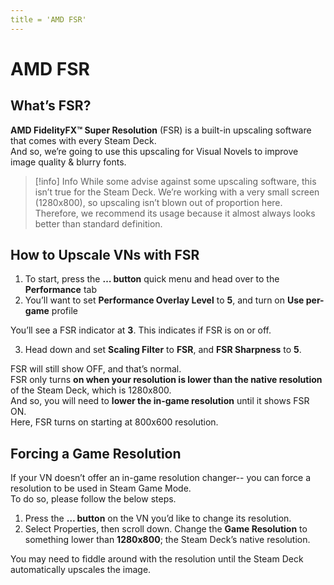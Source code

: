 ```yaml
---
title = 'AMD FSR'
---
```


# AMD FSR

## What’s FSR?

**AMD FidelityFX™ Super Resolution** (FSR) is a built-in upscaling software that comes with every Steam Deck.\
And so, we’re going to use this upscaling for Visual Novels to improve image quality & blurry fonts.

> [!info] Info
> While some advise against some upscaling software, this isn’t true for the Steam Deck. 
> We’re working with a very small screen (1280x800), so upscaling isn’t blown out of proportion here.
> Therefore, we recommend its usage because it almost always looks better than standard definition.

## How to Upscale VNs with FSR

1. To start, press the **… button** quick menu and head over to the **Performance** tab
2. You’ll want to set **Performance Overlay Level** to **5**, and turn on **Use per-game** profile

You’ll see a FSR indicator at **3**. This indicates if FSR is on or off.

3. Head down and set **Scaling Filter** to **FSR**, and **FSR Sharpness** to **5**.

FSR will still show OFF, and that’s normal.\
FSR only turns **on when your resolution is lower than the native resolution** of the Steam Deck, which is 1280x800.\
And so, you will need to **lower the in-game resolution** until it shows FSR ON.\
Here, FSR turns on starting at 800x600 resolution.

## Forcing a Game Resolution

If your VN doesn’t offer an in-game resolution changer-- you can force a resolution to be used in Steam Game Mode.\
To do so, please follow the below steps.

1. Press the **… button** on the VN you’d like to change its resolution.
2. Select Properties, then scroll down. Change the **Game Resolution** to something lower than **1280x800**; the Steam Deck’s native resolution.

You may need to fiddle around with the resolution until the Steam Deck automatically upscales the image.
